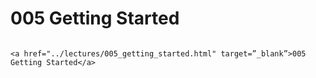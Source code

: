 # 005 Getting Started

```{admonition} Click link below to view slides in new tab

<a href="../lectures/005_getting_started.html" target=”_blank”>005 Getting Started</a>

```

